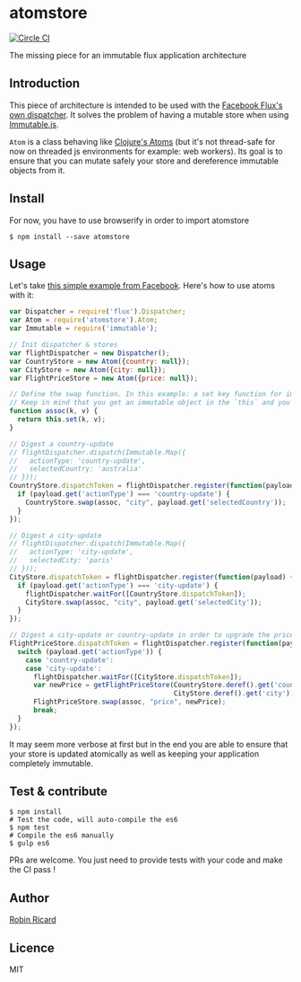 # atomstore

[![Circle CI](https://circleci.com/gh/rricard/atomstore/tree/master.svg?style=svg)](https://circleci.com/gh/rricard/atomstore/tree/master)

The missing piece for an immutable flux application architecture

## Introduction

This piece of architecture is intended to be used with the [Facebook Flux's](https://github.com/facebook/flux) [own dispatcher](https://github.com/facebook/flux/blob/master/src/Dispatcher.js). It solves the problem of having a mutable store when using [Immutable.js](https://github.com/facebook/immutable-js).

`Atom` is a class behaving like [Clojure's Atoms](http://clojure.org/atoms) (but it's not thread-safe for now on threaded js environments for example: web workers). Its goal is to ensure that you can mutate safely your store and dereference immutable objects from it.

## Install

For now, you have to use browserify in order to import atomstore

```shell
$ npm install --save atomstore
```

## Usage

Let's take [this simple example from Facebook](https://facebook.github.io/flux/docs/dispatcher.html). Here's how to use atoms with it:

```js
var Dispatcher = require('flux').Dispatcher;
var Atom = require('atomstore').Atom;
var Immutable = require('immutable');

// Init dispatcher & stores
var flightDispatcher = new Dispatcher();
var CountryStore = new Atom({country: null});
var CityStore = new Atom({city: null});
var FlightPriceStore = new Atom({price: null});

// Define the swap function. In this example: a set key function for immutable maps.
// Keep in mind that you get an immutable object in the `this` and you have to return an another immutable
function assoc(k, v) {
  return this.set(k, v);
}

// Digest a country-update
// flightDispatcher.dispatch(Immutable.Map({
//   actionType: 'country-update',
//   selectedCountry: 'australia'
// }));
CountryStore.dispatchToken = flightDispatcher.register(function(payload) {
  if (payload.get('actionType') === 'country-update') {
    CountryStore.swap(assoc, "city", payload.get('selectedCountry'));
  }
});

// Digest a city-update
// flightDispatcher.dispatch(Immutable.Map({
//   actionType: 'city-update',
//   selectedCity: 'paris'
// }));
CityStore.dispatchToken = flightDispatcher.register(function(payload) {
  if (payload.get('actionType') === 'city-update') {
    flightDispatcher.waitFor([CountryStore.dispatchToken]);
    CityStore.swap(assoc, "city", payload.get('selectedCity'));
  }
});

// Digest a city-update or country-update in order to upgrade the price
FlightPriceStore.dispatchToken = flightDispatcher.register(function(payload) {
  switch (payload.get('actionType')) {
    case 'country-update':
    case 'city-update':
      flightDispatcher.waitFor([CityStore.dispatchToken]);
      var newPrice = getFlightPriceStore(CountryStore.deref().get('country'),
                                         CityStore.deref().get('city'));
      FlightPriceStore.swap(assoc, "price", newPrice);
      break;
  }
});
```

It may seem more verbose at first but in the end you are able to ensure that your store is updated atomically as well as keeping your application completely immutable.

## Test & contribute

```shell
$ npm install
# Test the code, will auto-compile the es6
$ npm test
# Compile the es6 manually
$ gulp es6
```

PRs are welcome. You just need to provide tests with your code and make the CI pass !

## Author

[Robin Ricard](http://www.rricard.me)

## Licence

MIT
